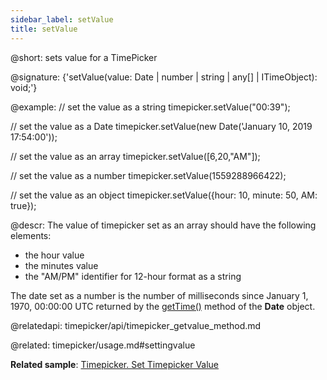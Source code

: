 ```yaml
---
sidebar_label: setValue
title: setValue
---          
```


@short: sets value for a TimePicker

@signature: {'setValue(value: Date | number | string | any[] | ITimeObject): void;'}

@example:
// set the value as a string
timepicker.setValue("00:39");

// set the value as a Date
timepicker.setValue(new Date('January 10, 2019 17:54:00'));

// set the value as an array
timepicker.setValue([6,20,"AM"]);

// set the value as a number
timepicker.setValue(1559288966422);

// set the value as an object
timepicker.setValue({hour: 10, minute: 50, AM: true});



@descr:
The value of timepicker set as an array should have the following elements:

- the hour value
- the minutes value
- the "AM/PM" identifier for 12-hour format as a string

The date set as a number is the number of milliseconds since January 1, 1970, 00:00:00 UTC returned by the [getTime()](https://developer.mozilla.org/en-US/docs/Web/JavaScript/Reference/Global_Objects/Date/getTime)
method of the **Date** object.


@relatedapi:
timepicker/api/timepicker_getvalue_method.md

@related: timepicker/usage.md#settingvalue

**Related sample**: [Timepicker. Set Timepicker Value](https://snippet.dhtmlx.com/6r8lkhbg)

